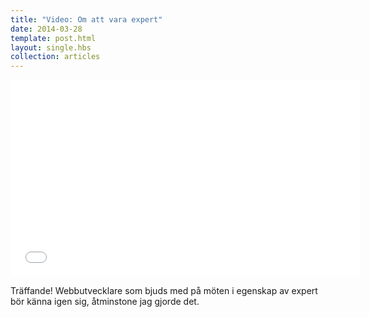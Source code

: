```yaml
---
title: "Video: Om att vara expert"
date: 2014-03-28
template: post.html
layout: single.hbs
collection: articles
---
```

<iframe width="560" height="315" src="//www.youtube.com/embed/BKorP55Aqvg" frameborder="0" allowfullscreen></iframe>

Träffande! Webbutvecklare som bjuds med på möten i egenskap av expert bör känna igen sig, åtminstone jag gjorde det.